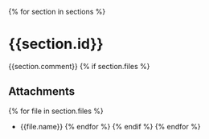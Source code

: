 {% for section in sections %}
# {{section.id}}
{{section.comment}}
{% if section.files %}
## Attachments
{% for file in section.files %}
* {{file.name}}
{% endfor %}
{% endif %}
{% endfor %}
